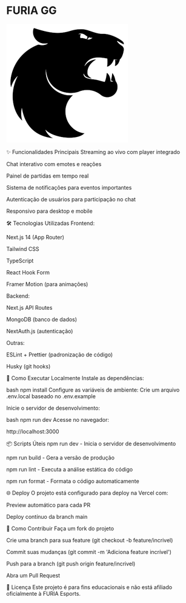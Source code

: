 # FURIA GG

![FURIA Logo](public/images/furiaLogo.png)

✨ Funcionalidades Principais
Streaming ao vivo com player integrado

Chat interativo com emotes e reações

Painel de partidas em tempo real

Sistema de notificações para eventos importantes

Autenticação de usuários para participação no chat

Responsivo para desktop e mobile

🛠 Tecnologias Utilizadas
Frontend:

Next.js 14 (App Router)

Tailwind CSS

TypeScript

React Hook Form

Framer Motion (para animações)

Backend:

Next.js API Routes

MongoDB (banco de dados)

NextAuth.js (autenticação)

Outras:

ESLint + Prettier (padronização de código)

Husky (git hooks)

🚀 Como Executar Localmente
Instale as dependências:

bash
npm install
Configure as variáveis de ambiente:
Crie um arquivo .env.local baseado no .env.example

Inicie o servidor de desenvolvimento:

bash
npm run dev
Acesse no navegador:

http://localhost:3000

📦 Scripts Úteis
npm run dev - Inicia o servidor de desenvolvimento

npm run build - Gera a versão de produção

npm run lint - Executa a análise estática do código

npm run format - Formata o código automaticamente

🌐 Deploy
O projeto está configurado para deploy na Vercel com:

Preview automático para cada PR

Deploy contínuo da branch main

🤝 Como Contribuir
Faça um fork do projeto

Crie uma branch para sua feature (git checkout -b feature/incrivel)

Commit suas mudanças (git commit -m 'Adiciona feature incrível')

Push para a branch (git push origin feature/incrivel)

Abra um Pull Request

📝 Licença
Este projeto é para fins educacionais e não está afiliado oficialmente à FURIA Esports.

